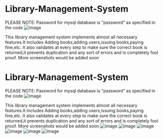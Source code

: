 # Library-Management-System
PLEASE NOTE: Password for mysql database is "password" as specified in the code
![image](https://github.com/SundarakrishnanN/Library-Management-System/assets/72200790/c584d4fe-4e83-4c31-a2f3-1a866dab4997)

This library management system implements almost all necessary features.It includes Adding books,adding users,issuing books,paying fine,etc.
It also validates at every step to make sure the correct book is returned,it prevents duplication and any sort of errors and is completely fool proof.
More screenshots would be added soon

# Library-Management-System
PLEASE NOTE: Password for mysql database is "password" as specified in the code
![image](https://github.com/SundarakrishnanN/Library-Management-System/assets/72200790/c584d4fe-4e83-4c31-a2f3-1a866dab4997)

This library management system implements almost all necessary features.It includes Adding books,adding users,issuing books,paying fine,etc.
It also validates at every step to make sure the correct book is returned,it prevents duplication and any sort of errors and is completely fool proof.
More screenshots would be added soon
![image](https://github.com/SundarakrishnanN/Library-Management-System/assets/72200790/8feea335-8881-4880-99f2-6b5b07089016)
![image](https://github.com/SundarakrishnanN/Library-Management-System/assets/72200790/c192d238-b31c-4c13-8df7-929f8bdb90eb)
![image](https://github.com/SundarakrishnanN/Library-Management-System/assets/72200790/d1f77c23-9315-4ee1-b8de-4d8af7a08b80)
![image](https://github.com/SundarakrishnanN/Library-Management-System/assets/72200790/8a9fb2cf-b377-43d5-a653-d1ddc5b40e5f)
![image](https://github.com/SundarakrishnanN/Library-Management-System/assets/72200790/a6ac9f05-2cf8-4877-9908-b4ed45ed6d50)
![image](https://github.com/SundarakrishnanN/Library-Management-System/assets/72200790/0927d243-8122-41e0-93f2-659b0ebb4398)
